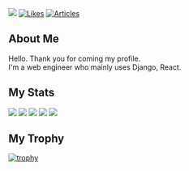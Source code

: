 ![](https://komarev.com/ghpvc/?username=ikeda0000) 
[![Likes](https://badgen.org/img/zenn/chamii/likes?style=flat)](https://zenn.dev/chamii)
[![Articles](https://badgen.org/img/zenn/chamii/articles?style=flat)](https://zenn.dev/chamii)
## About Me
Hello. Thank you for coming my profile.<br>I'm a web engineer who mainly uses Django, React.

## My Stats
![](https://github-readme-stats-ikeda0000s-projects.vercel.app/api/cards/profile-details?username=ikeda0000&theme=github_dark)
![](http://github-profile-summary-cards.vercel.app/api/cards/repos-per-language?username=ikeda0000&theme=github_dark)
![](http://github-profile-summary-cards.vercel.app/api/cards/most-commit-language?username=ikeda0000&theme=github_dark)
![](http://github-profile-summary-cards.vercel.app/api/cards/stats?username=ikeda0000&theme=github_dark)
![](http://github-profile-summary-cards.vercel.app/api/cards/productive-time?username=ikeda0000&theme=github_dark&utcOffset=9)

## My Trophy
[![trophy](https://github-profile-trophy.vercel.app/?username=ikeda0000&theme=darkhub&rank=-Unknown)](https://github.com/ryo-ma/github-profile-trophy)
<!--
**ikeda0000/ikeda0000** is a ✨ _special_ ✨ repository because its `README.md` (this file) appears on your GitHub profile.

Here are some ideas to get you started:

- 🔭 I’m currently working on ...
- 🌱 I’m currently learning ...
- 👯 I’m looking to collaborate on ...
- 🤔 I’m looking for help with ...
- 💬 Ask me about ...
- 📫 How to reach me: ...
- 😄 Pronouns: ...
- ⚡ Fun fact: ...
-->
